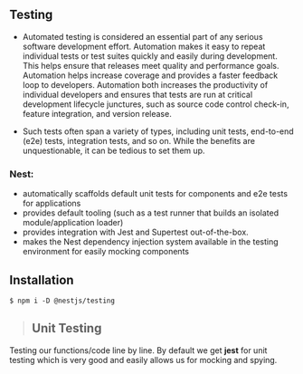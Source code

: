 ## Testing ##
- Automated testing is considered an essential part of any serious software development effort. Automation makes it easy to repeat individual tests or test suites quickly and easily during development. This helps ensure that releases meet quality and performance goals. Automation helps increase coverage and provides a faster feedback loop to developers. Automation both increases the productivity of individual developers and ensures that tests are run at critical development lifecycle junctures, such as source code control check-in, feature integration, and version release.

- Such tests often span a variety of types, including unit tests, end-to-end (e2e) tests, integration tests, and so on. While the benefits are unquestionable, it can be tedious to set them up. 
### Nest: ### 
- automatically scaffolds default unit tests for components and e2e tests for applications
- provides default tooling (such as a test runner that builds an isolated module/application loader)
- provides integration with Jest and Supertest out-of-the-box.
- makes the Nest dependency injection system available in the testing environment for easily mocking components

## Installation ## 
```
$ npm i -D @nestjs/testing 
```

> ## Unit Testing ##
Testing our functions/code line by line. By default we get **jest** for unit testing which is very good and easily allows us for mocking and spying.